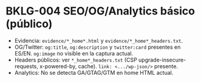 # BKLG-004 SEO/OG/Analytics básico (público)

- Evidencia: `evidence/*_home*.html` y `evidence/*_home*_headers.txt`.
- OG/Twitter: `og:title`, `og:description` y `twitter:card` presentes en ES/EN. `og:image` no visible en la captura actual.
- Headers públicos: ver `*_home*_headers.txt` (CSP upgrade-insecure-requests, x-powered-by, cache). `link: <.../wp-json/>` presente.
- Analytics: No se detecta GA/GTAG/GTM en home HTML actual.
